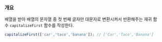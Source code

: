 ### 개요

배열을 받아 배열의 문자열 중 첫 번째 글자만 대문자로 변환시켜서 반환해주는 재귀 함수 `capitalizeFirst` 함수를 작성한다.


```js
capitalizeFirst(['car','taco','banana']); // ['Car','Taco','Banana']
```
